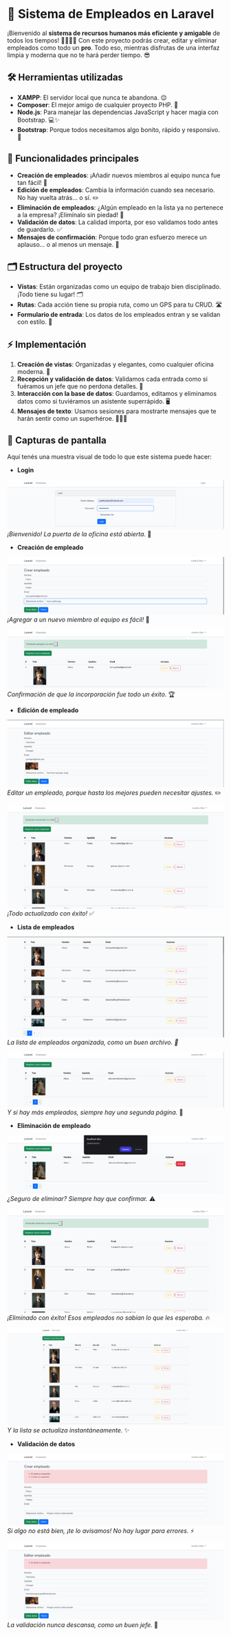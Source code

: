 # 🚀 Sistema de Empleados en Laravel

¡Bienvenido al **sistema de recursos humanos más eficiente y amigable** de todos los tiempos! 👩‍💼👨‍💼 Con este proyecto podrás crear, editar y eliminar empleados como todo un **pro**. Todo eso, mientras disfrutas de una interfaz limpia y moderna que no te hará perder tiempo. 😎

## 🛠️ Herramientas utilizadas

- **XAMPP**: El servidor local que nunca te abandona. 😌
- **Composer**: El mejor amigo de cualquier proyecto PHP. 🔧
- **Node.js**: Para manejar las dependencias JavaScript y hacer magia con Bootstrap. 💻✨
- **Bootstrap**: Porque todos necesitamos algo bonito, rápido y responsivo. 💅

## 💼 Funcionalidades principales

- **Creación de empleados**: ¡Añadir nuevos miembros al equipo nunca fue tan fácil! 👥
- **Edición de empleados**: Cambia la información cuando sea necesario. No hay vuelta atrás... o sí. ✏️
- **Eliminación de empleados**: ¿Algún empleado en la lista ya no pertenece a la empresa? ¡Elimínalo sin piedad! 🧨
- **Validación de datos**: La calidad importa, por eso validamos todo antes de guardarlo. ✅
- **Mensajes de confirmación**: Porque todo gran esfuerzo merece un aplauso... o al menos un mensaje. 🎉

## 🗂️ Estructura del proyecto

- **Vistas**: Están organizadas como un equipo de trabajo bien disciplinado. ¡Todo tiene su lugar! 🗂️
- **Rutas**: Cada acción tiene su propia ruta, como un GPS para tu CRUD. 🛣️
- **Formulario de entrada**: Los datos de los empleados entran y se validan con estilo. 🎯

## ⚡ Implementación

1. **Creación de vistas**: Organizadas y elegantes, como cualquier oficina moderna. 💼
2. **Recepción y validación de datos**: Validamos cada entrada como si fuéramos un jefe que no perdona detalles. 🧐
3. **Interacción con la base de datos**: Guardamos, editamos y eliminamos datos como si tuviéramos un asistente superrápido. 🖥️
4. **Mensajes de texto**: Usamos sesiones para mostrarte mensajes que te harán sentir como un superhéroe. 💬🦸‍♀️

## 📸 Capturas de pantalla

Aquí tenés una muestra visual de todo lo que este sistema puede hacer:

- **Login**

![Captura de pantalla de login](images/login.png)  
*¡Bienvenido! La puerta de la oficina está abierta.* 🔑

- **Creación de empleado**

![Captura de pantalla de la creación de empleado](images/creacion.png)  
*¡Agregar a un nuevo miembro al equipo es fácil!* 🙌

![Captura de pantalla del mensaje exitoso sobre la creación de empleado](images/mensaje-creacion.png)  
*Confirmación de que la incorporación fue todo un éxito.* 🏆

- **Edición de empleado**

![Captura de pantalla de la edición de empleado, cambiando el email y la foto](images/edicion-empleado.png)  
*Editar un empleado, porque hasta los mejores pueden necesitar ajustes.* ✏️

![Captura de pantalla del mensaje exitoso sobre la edición de empleado](images/mensaje-edicion.png)  
*¡Todo actualizado con éxito!* ✅

- **Lista de empleados**

![Captura de pantalla de la lista de empleados con paginación](images/paginacion-empleados.png)  
*La lista de empleados organizada, como un buen archivo. 📑*

![Captura de pantalla de la lista de empleados en la segunda página](images/paginacion-empleados2.png)  
*Y si hay más empleados, siempre hay una segunda página.* 📄

- **Eliminación de empleado**

![Captura de pantalla de la consulta para eliminar empleado](images/eliminacion.png)  
*¿Seguro de eliminar? Siempre hay que confirmar.* ⚠️

![Captura de pantalla del mensaje exitoso sobre la eliminación de empleado](images/mensaje-eliminacion.png)  
*¡Eliminado con éxito! Esos empleados no sabían lo que les esperaba.* 🔥

![Captura de pantalla de la lista de empleados actualizada después de la eliminación](images/lista-eliminacion.png)  
*Y la lista se actualiza instantáneamente.* ✨

- **Validación de datos**

![Captura de pantalla de la validación de datos durante la creación de empleado](images/validacion-creacion.png)  
*Si algo no está bien, ¡te lo avisamos! No hay lugar para errores.* ⚡

![Captura de pantalla de la validación de datos durante la edición de empleado](images/validacion-edicion.png)  
*La validación nunca descansa, como un buen jefe.* 🧐